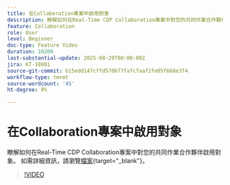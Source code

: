 ```yaml
---
title: 在Collaboration專案中啟用對象
description: 瞭解如何在Real-Time CDP Collaboration專案中對您的共同作業合作夥伴啟用對象。
feature: Collaboration
role: User
level: Beginner
doc-type: Feature Video
duration: 10200
last-substantial-update: 2025-08-29T00:00:00Z
jira: KT-18881
source-git-commit: b15edd147cffd570677fa7cfaaf2fe05f668e3f4
workflow-type: tm+mt
source-wordcount: '45'
ht-degree: 0%

---
```



# 在Collaboration專案中啟用對象

瞭解如何在Real-Time CDP Collaboration專案中對您的共同作業合作夥伴啟用對象。 如需詳細資訊，請瀏覽[檔案](https://experienceleague.adobe.com/en/docs/real-time-cdp-collaboration/using/collaborate/activate){target="_blank"}。

>[!VIDEO](https://video.tv.adobe.com/v/3471677/?learn=on&enablevpops)
